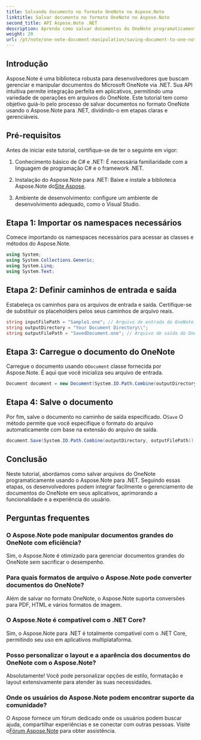 ```yaml
---
title: Salvando documento no formato OneNote no Aspose.Note
linktitle: Salvar documento no formato OneNote no Aspose.Note
second_title: API Aspose.Note .NET
description: Aprenda como salvar documentos do OneNote programaticamente usando o Aspose.Note para .NET neste tutorial abrangente. Descubra um guia passo a passo que o guia por todo o processo — desde o carregamento de arquivos existentes do OneNote até salvá-los no formato desejado.
weight: 20
url: /pt/note/one-note-document-manipulation/saving-document-to-one-note-format/
---
```

## Introdução

Aspose.Note é uma biblioteca robusta para desenvolvedores que buscam gerenciar e manipular documentos do Microsoft OneNote via .NET. Sua API intuitiva permite integração perfeita em aplicativos, permitindo uma variedade de operações em arquivos do OneNote. Este tutorial tem como objetivo guiá-lo pelo processo de salvar documentos no formato OneNote usando o Aspose.Note para .NET, dividindo-o em etapas claras e gerenciáveis.

## Pré-requisitos

Antes de iniciar este tutorial, certifique-se de ter o seguinte em vigor:

1. Conhecimento básico de C# e .NET: É necessária familiaridade com a linguagem de programação C# e o framework .NET.
   
2.  Instalação do Aspose.Note para .NET: Baixe e instale a biblioteca Aspose.Note do[Site Aspose](https://releases.aspose.com/note/net/).

3. Ambiente de desenvolvimento: configure um ambiente de desenvolvimento adequado, como o Visual Studio.

## Etapa 1: Importar os namespaces necessários

Comece importando os namespaces necessários para acessar as classes e métodos do Aspose.Note.

```csharp
using System;
using System.Collections.Generic;
using System.Linq;
using System.Text;
```

## Etapa 2: Definir caminhos de entrada e saída

Estabeleça os caminhos para os arquivos de entrada e saída. Certifique-se de substituir os placeholders pelos seus caminhos de arquivo reais.

```csharp
string inputFilePath = "Sample1.one"; // Arquivo de entrada do OneNote
string outputDirectory = "Your Document Directory\\";
string outputFilePath = "SavedDocument.one"; // Arquivo de saída do OneNote
```

## Etapa 3: Carregue o documento do OneNote

 Carregue o documento usando o`Document` classe fornecida por Aspose.Note. É aqui que você inicializa seu arquivo de entrada.

```csharp
Document document = new Document(System.IO.Path.Combine(outputDirectory, inputFilePath));
```

## Etapa 4: Salve o documento

 Por fim, salve o documento no caminho de saída especificado. O`Save` O método permite que você especifique o formato do arquivo automaticamente com base na extensão do arquivo de saída.

```csharp
document.Save(System.IO.Path.Combine(outputDirectory, outputFilePath));
```

## Conclusão

Neste tutorial, abordamos como salvar arquivos do OneNote programaticamente usando o Aspose.Note para .NET. Seguindo essas etapas, os desenvolvedores podem integrar facilmente o gerenciamento de documentos do OneNote em seus aplicativos, aprimorando a funcionalidade e a experiência do usuário.

## Perguntas frequentes

### O Aspose.Note pode manipular documentos grandes do OneNote com eficiência?

Sim, o Aspose.Note é otimizado para gerenciar documentos grandes do OneNote sem sacrificar o desempenho.

### Para quais formatos de arquivo o Aspose.Note pode converter documentos do OneNote?

Além de salvar no formato OneNote, o Aspose.Note suporta conversões para PDF, HTML e vários formatos de imagem.

### O Aspose.Note é compatível com o .NET Core?

Sim, o Aspose.Note para .NET é totalmente compatível com o .NET Core, permitindo seu uso em aplicativos multiplataforma.

### Posso personalizar o layout e a aparência dos documentos do OneNote com o Aspose.Note?

Absolutamente! Você pode personalizar opções de estilo, formatação e layout extensivamente para atender às suas necessidades.

### Onde os usuários do Aspose.Note podem encontrar suporte da comunidade?

 O Aspose fornece um fórum dedicado onde os usuários podem buscar ajuda, compartilhar experiências e se conectar com outras pessoas. Visite o[Fórum Aspose.Note](https://forum.aspose.com/c/note/28) para obter assistência.